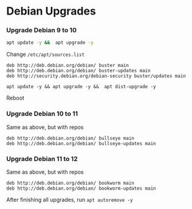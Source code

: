 # Debian Upgrades

### Upgrade Debian 9 to 10

```bash
apt update -y &&  apt upgrade -y
```
Change `/etc/apt/sources.list`
```
deb http://deb.debian.org/debian/ buster main
deb http://deb.debian.org/debian/ buster-updates main
deb http://security.debian.org/debian-security buster/updates main
```
```
apt update -y && apt upgrade -y &&  apt dist-upgrade -y
```
Reboot

### Upgrade Debian 10 to 11
Same as above, but with repos
```
deb http://deb.debian.org/debian/ bullseye main
deb http://deb.debian.org/debian/ bullseye-updates main
```
### Upgrade Debian 11 to 12
Same as above, but with repos
```
deb http://deb.debian.org/debian/ bookworm main
deb http://deb.debian.org/debian/ bookworm-updates main
```

After finishing all upgrades, run `apt autoremove -y`
